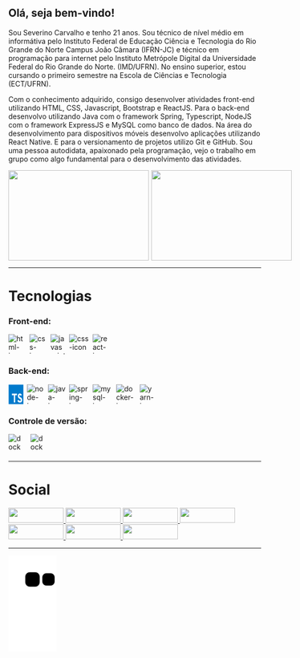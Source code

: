 ## Olá, seja bem-vindo!

Sou Severino Carvalho e tenho 21 anos. Sou técnico de nível médio em informátiva pelo Instituto Federal de Educação Ciência e Tecnologia do Rio Grande do Norte Campus João Câmara (IFRN-JC) e técnico em programação para internet pelo Instituto Metrópole Digital da Universidade Federal do Rio Grande do Norte. (IMD/UFRN). No ensino superior, estou cursando o primeiro semestre na Escola de Ciências e Tecnologia (ECT/UFRN).

Com o conhecimento adquirido, consigo desenvolver atividades front-end utilizando HTML, CSS, Javascript, Bootstrap e ReactJS. Para o back-end desenvolvo utilizando Java com o framework Spring, Typescript, NodeJS com o framework ExpressJS e MySQL como banco de dados. Na área do desenvolvimento para dispositivos móveis desenvolvo aplicações utilizando React Native. E para o versionamento de projetos utilizo Git e GitHub. Sou uma pessoa autodidata, apaixonado pela programação, vejo o trabalho em grupo como algo fundamental para o desenvolvimento das atividades.

<div style="margin-bottom:1em;">
  <a href="https://github.com/severino-carvalho">
    <div style="display:flex; gap:5px;">
      <img 
      height="180em"
      width="280em" 
      src="https://github-readme-stats.vercel.app/api?username=severino-carvalho&show_icons=true&theme=transparent&count_private=true" /> 
      <img
      height="180em" 
      width="280em" 
      src="https://github-readme-stats.vercel.app/api/top-langs/?username=severino-carvalho&layout=compact&theme=transparent&show_icons=true&langs_count=8"/>
    </div>
  </a>
</div>

---

# Tecnologias

<div style="margin:1em 0;">

### Front-end:

  <div style="display: flex; gap: 7px; margin-bottom: 20px;">
    <img align="center" alt="html-icon" height="40" width="35" src="https://cdn.jsdelivr.net/gh/devicons/devicon/icons/html5/html5-original.svg" />
    <img align="center" alt="css-icon" height="40" width="35" src="https://cdn.jsdelivr.net/gh/devicons/devicon/icons/css3/css3-original.svg" />
    <img align="center" alt="javascript-icon" height="40" width="30" src="https://cdn.jsdelivr.net/gh/devicons/devicon/icons/javascript/javascript-original.svg" />
    <img align="center" alt="css-icon" height="40" width="40" src="https://cdn.jsdelivr.net/gh/devicons/devicon/icons/bootstrap/bootstrap-original.svg" />
    <img align="center" alt="react-icon" height="40" width="35" src="https://cdn.jsdelivr.net/gh/devicons/devicon/icons/react/react-original.svg" />
  </div>

### Back-end:

  <div style="display: flex; gap: 7px; margin-bottom: 20px;">
    <img align="center" alt="Icon-Ts" height="40" width="30" src="https://raw.githubusercontent.com/devicons/devicon/master/icons/typescript/typescript-plain.svg" />
    <img align="center" alt="node-icon" height="40" width="35" src="https://cdn.jsdelivr.net/gh/devicons/devicon/icons/nodejs/nodejs-original.svg" />
    <img align="center" alt="java-icon" height="40" width="35" src="https://cdn.jsdelivr.net/gh/devicons/devicon/icons/java/java-original.svg" />
    <img align="center" alt="spring-icon" height="40" width="40" src="https://cdn.jsdelivr.net/gh/devicons/devicon/icons/spring/spring-original-wordmark.svg" />
    <img align="center" alt="mysql-icon" height="40" width="40" src="https://cdn.jsdelivr.net/gh/devicons/devicon/icons/mysql/mysql-original-wordmark.svg" />
    <img align="center" alt="docker-icon" height="40" width="40" src="https://cdn.jsdelivr.net/gh/devicons/devicon/icons/docker/docker-original.svg" />
    <img align="center" alt="yarn-icon" height="40" width="30" src="https://cdn.jsdelivr.net/gh/devicons/devicon/icons/yarn/yarn-original.svg" />
  </div>

### Controle de versão:

  <div style="display: flex; gap: 1em;">
    <img align="center" alt="docker-icon" height="40" width="30" src="https://cdn.jsdelivr.net/gh/devicons/devicon/icons/git/git-original.svg" />
    <img align="center" alt="docker-icon" height="40" width="30" src="https://cdn.jsdelivr.net/gh/devicons/devicon/icons/github/github-original.svg" />
  </div>
</div>

---

# Social

<div stats="display: flex;">
  <!--  Discord -->
  <a 
  href="https://discord.gg/9WpdURtWKE" 
  target="_blank">
    <img
    style="width: 110px; height: 30px;" 
    src="https://img.shields.io/badge/Discord-7289DA?style=for-the-badge&logo=discord&logoColor=white" 
    target="_blank" />
  </a>
  <!--  GitHub  -->
  <a 
  href="http://github.com/severino-carvalho"
  target="_blank">
    <img 
    style="width: 110px; height: 30px;"
    src="https://img.shields.io/badge/GitHub-100000?style=for-the-badge&logo=github&logoColor=white" target="_blank">
  </a>
  <!--  Gmail  -->
  <a href="mailto:severinocarvalho14@gmail.com">
    <img 
    style="width: 110px; height: 30px;"
    src="https://camo.githubusercontent.com/571384769c09e0c66b45e39b5be70f68f552db3e2b2311bc2064f0d4a9f5983b/68747470733a2f2f696d672e736869656c64732e696f2f62616467652f476d61696c2d4431343833363f7374796c653d666f722d7468652d6261646765266c6f676f3d676d61696c266c6f676f436f6c6f723d7768697465" 
    data-canonical-src="https://img.shields.io/badge/Gmail-D14836?style=for-the-badge&logo=gmail&logoColor=white" />
  </a>
  <!--  Instagram  -->
  <a 
  href="https://www.instagram.com/seve_neto7/" 
  target="_blank">
    <img 
    style="width: 110px; height: 30px;"
    src="https://img.shields.io/badge/-Instagram-%23E4405F?style=for-the-badge&logo=instagram&logoColor=white" target="_blank" />
  </a>
  <!--  LinkedIn  -->
  <a 
  href="https://www.linkedin.com/in/dev-severino-carvalho/"
  target="_blank">
    <img 
    style="width: 110px; height: 30px;"
    src="https://img.shields.io/badge/-LinkedIn-%230077B5?style=for-the-badge&logo=linkedin&logoColor=white" target="_blank">
  </a> 
  <!--  Twitter  -->
  <a 
  href="https://twitter.com/dev_severino" 
  target="_blank">
    <img 
    style="width: 110px; height: 30px;"
    src="https://img.shields.io/badge/Twitter-1DA1F2?style=for-the-badge&logo=twitter&logoColor=white" 
    target="_blank">
  </a>
  <!--  WhatsApp  -->
  <a 
  href="https://wa.me/5584994650540"
  target="_blank">
    <img 
    style="width: 110px; height: 30px;"
    src="https://img.shields.io/badge/WhatsApp-25D366?style=for-the-badge&logo=whatsapp&logoColor=white" target="_blank">
  </a>
</div>

---

![Snake animation](https://github.com/severino-carvalho/severino-carvalho/blob/output/github-contribution-grid-snake.svg)

</div>
